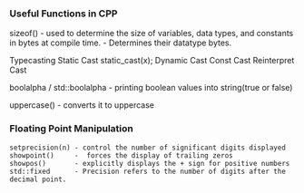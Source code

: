 ### Useful Functions in CPP

sizeof() - used to determine the size of variables, data types, and constants in bytes at compile time.
        - Determines their datatype bytes.

Typecasting
    Static Cast         static_cast<int>(x);
    Dynamic Cast
    Const Cast
    Reinterpret Cast

boolalpha / std::boolalpha - printing boolean values into string(true or false)

uppercase() - converts it to uppercase



### Floating Point Manipulation
    setprecision(n) - control the number of significant digits displayed 
    showpoint()     -  forces the display of trailing zeros
    showpos()       - explicitly displays the + sign for positive numbers
    std::fixed      - Precision refers to the number of digits after the decimal point.
